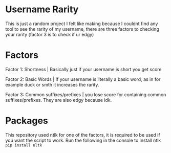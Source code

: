 # Username Rarity
This is just a random project I felt like making because I couldnt find any tool to see the rarity of my username, there are three factors to checking your rarity (factor 3 is to check if ur edgy)
# Factors
Factor 1: Shortness | Basically just if your username is short you get score

Factor 2: Basic Words | If your username is literally a basic word, as in for example duck or smth it increases the rarity.

Factor 3: Common suffixes/prefixes | you lose score for containing common suffixes/prefixes. They are also edgy because idk.

# Packages
This repository used ntlk for one of the factors, it is required to be used if you want the script to work.
Run the following in the console to install ntlk `pip install nltk`
